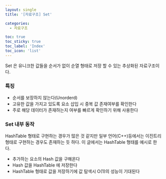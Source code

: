 ```yaml
---
layout: single
title: '[자료구조] Set'

categories:
  - 자료구조

toc: true
toc_sticky: true
toc_label: 'Index'
toc_icon: 'list'
---
```


Set 은 유니크한 값들을 순서가 없이 순열 형태로 저장 할 수 있는 추상화된 자료구조이다.

### 특징

- 순서를 보장하지 않는다(Unorderd)
- 고유한 값을 가지고 있도록 요소 삽입 시 중복 값 존재여부를 확인한다
- 주로 해당 데이터가 존재하는지 여부를 빠르게 확인하기 위해 사용한다

### Set 내부 동작

HashTable 형태로 구현하는 경우가 많은 것 같지만 일부 언어(C++)등에서는 이진트리 형태로 구현하는 경우도 존재하는 듯 하다.
이 글에서는 HashTable 형태를 예시로 한다.

- 추가하는 요소의 Hash 값을 구해온다
- Hash 값을 HashTable 에 저장한다
- HashTable 형태로 값을 저장하기에 값 탐색시 O(1)의 성능이 기대된다
